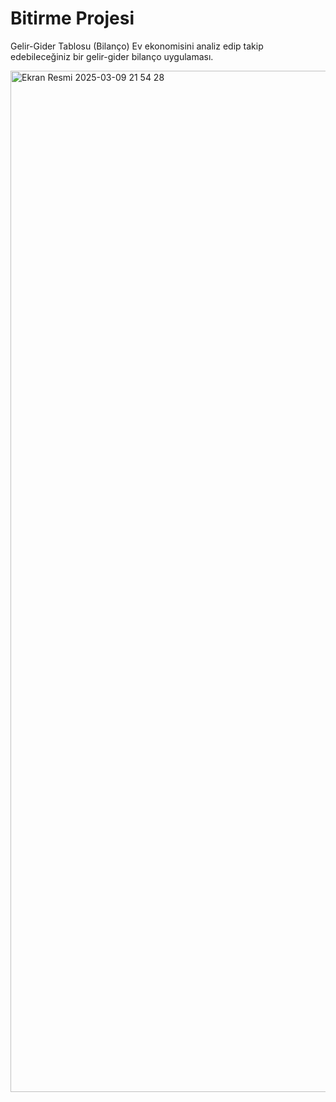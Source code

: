 # Bitirme Projesi

Gelir-Gider Tablosu (Bilanço)
Ev ekonomisini analiz edip takip edebileceğiniz bir gelir-gider bilanço uygulaması.

<img width="1634" alt="Ekran Resmi 2025-03-09 21 54 28" src="https://github.com/user-attachments/assets/7375bd0b-ae3f-40d6-b51f-e17364ed69df" />
